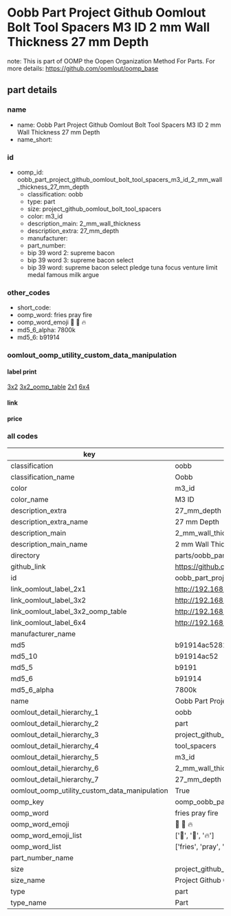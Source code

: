 # Oobb Part Project Github Oomlout Bolt Tool Spacers M3 ID 2 mm Wall Thickness 27 mm Depth  

note: This is part of OOMP the Oopen Organization Method For Parts. For more details: https://github.com/oomlout/oomp_base

##  part details
  







### name
* name: Oobb Part Project Github Oomlout Bolt Tool Spacers M3 ID 2 mm Wall Thickness 27 mm Depth
* name_short: 
### id
* oomp_id: oobb_part_project_github_oomlout_bolt_tool_spacers_m3_id_2_mm_wall_thickness_27_mm_depth
  * classification: oobb
  * type: part
  * size: project_github_oomlout_bolt_tool_spacers
  * color: m3_id
  * description_main: 2_mm_wall_thickness
  * description_extra: 27_mm_depth
  * manufacturer: 
  * part_number: 
  * bip 39 word 2: supreme bacon
  * bip 39 word 3: supreme bacon select
  * bip 39 word: supreme bacon select pledge tuna focus venture limit medal famous milk argue

### other_codes
* short_code: 
* oomp_word: fries pray fire
* oomp_word_emoji :fries: :pray: :fire:
* md5_6_alpha: 7800k
* md5_6: b91914






### oomlout_oomp_utility_custom_data_manipulation
#### label print
[3x2](http://192.168.1.245:1112/?label=oomp%207800k)
[3x2_oomp_table](http://192.168.1.108:1112/?label=oomp%207800k)
[2x1](http://192.168.1.242:1112/?label=oomp%207800k)
[6x4](http://192.168.1.55:1112/?label=oomp%207800k)    

#### link

                              

#### price







### all codes 
| key | value |  
| --- | --- |  
| classification | oobb |  
| classification_name | Oobb |  
| color | m3_id |  
| color_name | M3 ID |  
| description_extra | 27_mm_depth |  
| description_extra_name | 27 mm Depth |  
| description_main | 2_mm_wall_thickness |  
| description_main_name | 2 mm Wall Thickness |  
| directory | parts/oobb_part_project_github_oomlout_bolt_tool_spacers_m3_id_2_mm_wall_thickness_27_mm_depth |  
| github_link | https://github.com/oomlout/oomlout_oomp_part_src/tree/main/parts/oobb_part_project_github_oomlout_bolt_tool_spacers_m3_id_2_mm_wall_thickness_27_mm_depth |  
| id | oobb_part_project_github_oomlout_bolt_tool_spacers_m3_id_2_mm_wall_thickness_27_mm_depth |  
| link_oomlout_label_2x1 | http://192.168.1.242:1112/?label=oomp%207800k |  
| link_oomlout_label_3x2 | http://192.168.1.245:1112/?label=oomp%207800k |  
| link_oomlout_label_3x2_oomp_table | http://192.168.1.108:1112/?label=oomp%207800k |  
| link_oomlout_label_6x4 | http://192.168.1.55:1112/?label=oomp%207800k |  
| manufacturer_name |  |  
| md5 | b91914ac5281fe4968f53a69868456cf |  
| md5_10 | b91914ac52 |  
| md5_5 | b9191 |  
| md5_6 | b91914 |  
| md5_6_alpha | 7800k |  
| name | Oobb Part Project Github Oomlout Bolt Tool Spacers M3 ID 2 mm Wall Thickness 27 mm Depth |  
| oomlout_detail_hierarchy_1 | oobb |  
| oomlout_detail_hierarchy_2 | part |  
| oomlout_detail_hierarchy_3 | project_github_bolt |  
| oomlout_detail_hierarchy_4 | tool_spacers |  
| oomlout_detail_hierarchy_5 | m3_id |  
| oomlout_detail_hierarchy_6 | 2_mm_wall_thickness |  
| oomlout_detail_hierarchy_7 | 27_mm_depth |  
| oomlout_oomp_utility_custom_data_manipulation | True |  
| oomp_key | oomp_oobb_part_project_github_oomlout_bolt_tool_spacers_m3_id_2_mm_wall_thickness_27_mm_depth |  
| oomp_word | fries pray fire |  
| oomp_word_emoji | :fries: :pray: :fire: |  
| oomp_word_emoji_list | [':fries:', ':pray:', ':fire:'] |  
| oomp_word_list | ['fries', 'pray', 'fire'] |  
| part_number_name |  |  
| size | project_github_oomlout_bolt_tool_spacers |  
| size_name | Project Github Oomlout Bolt Tool Spacers |  
| type | part |  
| type_name | Part |  
